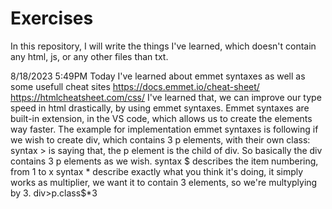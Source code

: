 # Exercises
In this repository, I will write the things I've learned, which doesn't contain any html, js, or any other files than txt.


8/18/2023
5:49PM
Today I've learned about emmet syntaxes as well as some usefull cheat sites
https://docs.emmet.io/cheat-sheet/
https://htmlcheatsheet.com/css/
I've learned that, we can improve our type speed in html drastically, by using emmet syntaxes. Emmet syntaxes are built-in extension, in the VS code, which allows us
to create the elements way faster.
The example for implementation emmet syntaxes is following if we wish to create div, which contains 3 p elements, with their own class:
syntax > is saying that, the p element is the child of div. So basically the div contains 3 p elements as we wish.
syntax $ describes the item numbering, from 1 to x
syntax * describe exactly what you think it's doing, it simply works as multiplier, we want it to contain 3 elements, so we're multyplying by 3.
div>p.class$*3

